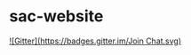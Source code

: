 # sac-website
[![Gitter](https://badges.gitter.im/Join Chat.svg)](https://gitter.im/icyflame/sac-website?utm_source=badge&utm_medium=badge&utm_campaign=pr-badge&utm_content=badge)